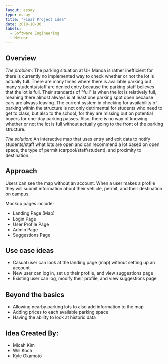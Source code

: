 ```yaml
---
layout: essay
type: essay
title: "Final Project Idea"
date: 2018-10-30
labels:
  - Software Engineering
  - Meteor
---
```


## Overview
<i>The problem</i>: The parking situation at UH Manoa is rather inefficient for there is currently no implemented way to check whether or not the lot is actually full. There are many times where there is available parking but many students/staff are denied entry because the parking staff believes that the lot is full. Their standards of "full" is when the lot is relatively full, meaning there almost always is at least one parking spot open because cars are always leaving. The current system in checking for availability of parking within the structure is not only detrimental for students who need to get to class, but also to the school, for they are missing out on potential buyers for one-day parking passes. Also, there is no way of knowing whether or not the lot is full without actually going to the front of the parking structure.

<i>The solution</i>: An interactive map that uses entry and exit data to notify students/staff what lots are open and can recommend a lot based on open space, the type of permit (carpool/staff/student), and proximity to destination.

## Approach
Users can see the map without an account. When a user makes a profile they will submit information about their vehicle, permit, and their destination on campus. 

Mockup pages include:
* Landing Page (Map)
* Login Page
* User Profile Page
* Admin Page
* Suggestions Page

## Use case ideas
* Casual user can look at the landing page (map) without setting up an account
* New user can log in, set up their profile, and view suggestions page
* Existing user can log, modify their profile, and view suggestions page

## Beyond the basics
* Allowing nearby parking lots to also add information to the map
* Adding prices to each available parking space
* Having the ability to look at historic data

## Idea Created By:
* Micah Kim
* Will Koch
* Kyle Okamoto
